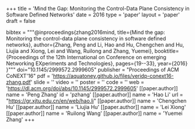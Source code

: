 +++
title = 'Mind the Gap: Monitoring the Control-Data Plane Consistency in Software Defined Networks'
date = 2016
type = 'paper'
layout = 'paper'
draft = false

bibtex = """@inproceedings{zhang2016mind,
  title={Mind the gap: Monitoring the control-data plane consistency in software defined networks},
  author={Zhang, Peng and Li, Hao and Hu, Chengchen and Hu, Liujia and Xiong, Lei and Wang, Ruilong and Zhang, Yuemei},
  booktitle={Proceedings of the 12th International on Conference on emerging Networking EXperiments and Technologies},
  pages={19--33},
  year={2016}
}"""
doi="10.1145/2999572.2999605"
publisher = "Proceedings of ACM CoNEXT'16"
pdf = 'https://aquatoney.github.io/files/veridp-conext16-zhang.pdf'
slide = ''
video = ''
poster = ''
code = ''
web = 'https://dl.acm.org/doi/abs/10.1145/2999572.2999605'
[[paper.author]]
    name = 'Peng Zhang'
    id = 'pzhang'
[[paper.author]]
    name = 'Hao Li'
    url = "https://gr.xjtu.edu.cn/en/web/hao.li"
[[paper.author]]
    name = 'Chengchen Hu'
[[paper.author]]
    name = 'Liujia Hu'
[[paper.author]]
    name = 'Lei Xiong'
[[paper.author]]
    name = 'Ruilong Wang'
[[paper.author]]
    name = 'Yuemei Zhang'
+++
